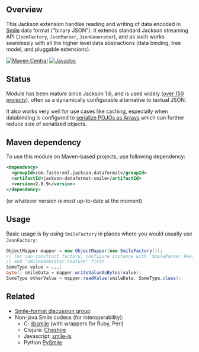 ## Overview

This Jackson extension handles reading and writing of data encoded in [Smile](https://github.com/FasterXML/smile-format-specification)
data format ("binary JSON").
It extends standard Jackson streaming API (`JsonFactory`, `JsonParser`, `JsonGenerator`), and as such works seamlessly with all the higher level data abstractions (data binding, tree model, and pluggable extensions).

[![Maven Central](https://maven-badges.herokuapp.com/maven-central/com.fasterxml.jackson.dataformat/jackson-dataformat-smile/badge.svg)](https://maven-badges.herokuapp.com/maven-central/com.fasterxml.jackson.dataformat/jackson-dataformat-smile/)
[![Javadoc](https://javadoc-emblem.rhcloud.com/doc/com.fasterxml.jackson.dataformat/jackson-dataformat-smile/badge.svg)](http://www.javadoc.io/doc/com.fasterxml.jackson.dataformat/jackson-dataformat-smile)

## Status

Module has been mature since Jackson 1.6, and is used widely ([over 150 projects](http://mvnrepository.com/artifact/com.fasterxml.jackson.dataformat/jackson-dataformat-smile)), often as a dynamically configurable alternative to textual JSON.

It also works very well for use cases like caching, especially when databinding is configured to
[serialize POJOs as Arrays](https://medium.com/@cowtowncoder/serializing-java-pojo-as-json-array-with-jackson-2-more-compact-output-510a85c019d4) which can further reduce size of serialized objects.

## Maven dependency

To use this module on Maven-based projects, use following dependency:

```xml
<dependency>
  <groupId>com.fasterxml.jackson.dataformat</groupId>
  <artifactId>jackson-dataformat-smile</artifactId>
  <version>2.8.9</version>
</dependency>
```

(or whatever version is most up-to-date at the moment)

## Usage

Basic usage is by using `SmileFactory` in places where you would usually use `JsonFactory`:

```java
ObjectMapper mapper = new ObjectMapper(new SmileFactory());
// (or can construct factory, configure instance with 'SmileParser.Feature'
// and 'SmileGenerator.Feature' first
SomeType value = ...;
byte[] smileData = mapper.writeValueAsBytes(value);
SomeType otherValue = mapper.readValue(smileData, SomeType.class);
```

## Related

* [Smile-format discussion group](https://groups.google.com/forum/#!forum/smile-format-discussion)
* Non-java Smile codecs (for interoperability):
    * C: [libsmile](https://github.com/pierre/libsmile) (with wrappers for Ruby, Perl)
    * Clojure: [Cheshire](https://github.com/dakrone/cheshire)
    * Javascript: [smile-js](https://github.com/ngyewch/smile-js)
    * Python [PySmile](https://github.com/jhosmer/PySmile)
